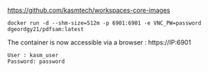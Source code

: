https://github.com/kasmtech/workspaces-core-images


    docker run -d --shm-size=512m -p 6901:6901 -e VNC_PW=password dgeordgy21/pdfsam:latest

The container is now accessible via a browser : https://IP:6901

    User : kasm_user
    Password: password
